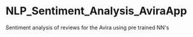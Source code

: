 # NLP_Sentiment_Analysis_AviraApp
Sentiment analysis of reviews for the Avira using pre trained NN's
